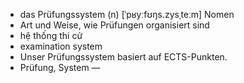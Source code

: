 - das Prüfungssystem (n)	[ˈpʁyːfʊŋs.zysˌteːm]	Nomen
- Art und Weise, wie Prüfungen organisiert sind
- hệ thống thi cử
- examination system
- Unser Prüfungssystem basiert auf ECTS-Punkten.
- Prüfung, System	—